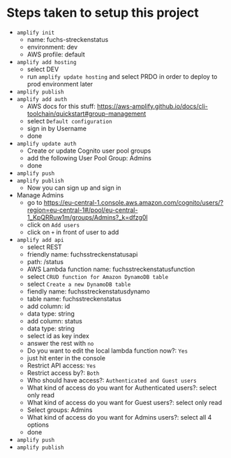 # Steps taken to setup this project
* `amplify init`
    * name: fuchs-streckenstatus
    * environment: dev
    * AWS profile: default
* `amplify add hosting`
    * select DEV
    * run `amplify update hosting` and select PRDO in order to deploy to prod environment later
* `amplify publish`
* `amplify add auth`
    * AWS docs for this stuff: https://aws-amplify.github.io/docs/cli-toolchain/quickstart#group-management
    * select `Default configuration`
    * sign in by Username
    * done
* `amplify update auth`
    * Create or update Cognito user pool groups
    * add the following User Pool Group: Admins
    * done
* `amplify push`
* `amplify publish`
    * Now you can sign up and sign in
* Manage Admins
    * go to https://eu-central-1.console.aws.amazon.com/cognito/users/?region=eu-central-1#/pool/eu-central-1_KpQRRuw1m/groups/Admins?_k=dfzg0l
    * click on `Add users`
    * click on `+` in front of user to add
* `amplify add api`
    * select REST
    * friendly name: fuchsstreckenstatusapi
    * path: /status
    * AWS Lambda function name: fuchsstreckenstatusfunction
    * select `CRUD function for Amazon DynamoDB table`
    * select `Create a new DynamoDB table`
    * fiendly name: fuchsstreckenstatusdynamo
    * table name: fuchsstreckenstatus
    * add column: id
    * data type: string
    * add column: status
    * data type: string
    * select id as key index
    * answer the rest with `no`
    * Do you want to edit the local lambda function now?: `Yes`
    * just hit enter in the console
    * Restrict API access: `Yes`
    * Restrict access by?: `Both`
    * Who should have access?: `Authenticated and Guest users`
    * What kind of access do you want for Authenticated users?: select only read
    * What kind of access do you want for Guest users?: select only read
    * Select groups: Admins
    * What kind of access do you want for Admins users?: select all 4 options
    * done
* `amplify push`
* `amplify publish`